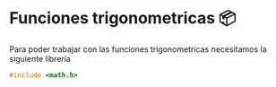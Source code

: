 # Funciones trigonometricas :package:
Para poder trabajar con las funciones trigonometricas necesitamos la siguiente libreria
```C
#include <math.h>
```